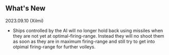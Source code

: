 ## What's New

2023.09.10 (Xilmi)
- Ships controlled by the AI will no longer hold back using missiles when they are not yet at optimal-firing-range. Instead they will no shoot them as soon as they are in maximum firing-range and still try to get into otpimal firing-range for further volleys.
